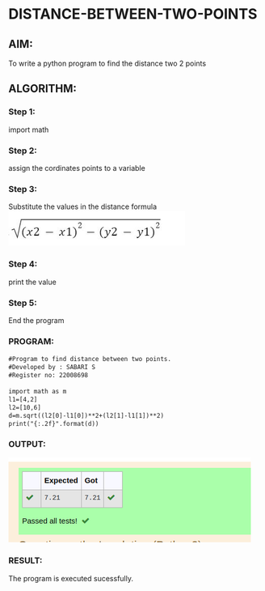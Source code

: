 # DISTANCE-BETWEEN-TWO-POINTS

## AIM:
To write a python program to find the distance two 2 points
## ALGORITHM:
### Step 1: 
import math
### Step 2: 
assign the cordinates points to a variable
### Step 3: 
Substitute the values in the distance formula  ![formula](/formula.png)
### Step 4:
print the value
### Step 5: 
End the program

### PROGRAM:
 ```
 #Program to find distance between two points.
#Developed by : SABARI S
#Register no: 22008698
 
 import math as m
l1=[4,2]
l2=[10,6]
d=m.sqrt((l2[0]-l1[0])**2+(l2[1]-l1[1])**2)
print("{:.2f}".format(d))
```



### OUTPUT:
![Alttext](./distance.png)

### RESULT:
The program is executed sucessfully.
